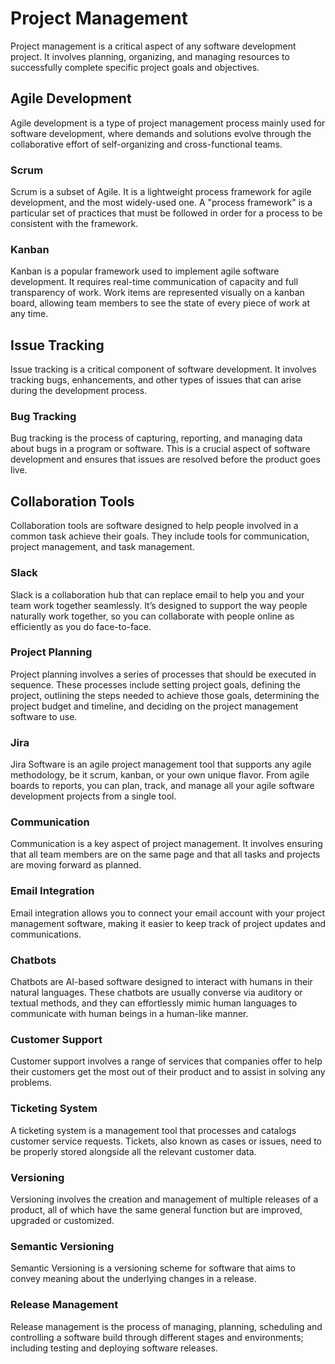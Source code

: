 # Project Management

Project management is a critical aspect of any software development project. It involves planning, organizing, and managing resources to successfully complete specific project goals and objectives.

## Agile Development

Agile development is a type of project management process mainly used for software development, where demands and solutions evolve through the collaborative effort of self-organizing and cross-functional teams.

### Scrum

Scrum is a subset of Agile. It is a lightweight process framework for agile development, and the most widely-used one. A "process framework" is a particular set of practices that must be followed in order for a process to be consistent with the framework.

### Kanban

Kanban is a popular framework used to implement agile software development. It requires real-time communication of capacity and full transparency of work. Work items are represented visually on a kanban board, allowing team members to see the state of every piece of work at any time.

## Issue Tracking

Issue tracking is a critical component of software development. It involves tracking bugs, enhancements, and other types of issues that can arise during the development process.

### Bug Tracking

Bug tracking is the process of capturing, reporting, and managing data about bugs in a program or software. This is a crucial aspect of software development and ensures that issues are resolved before the product goes live.

## Collaboration Tools

Collaboration tools are software designed to help people involved in a common task achieve their goals. They include tools for communication, project management, and task management.

### Slack

Slack is a collaboration hub that can replace email to help you and your team work together seamlessly. It’s designed to support the way people naturally work together, so you can collaborate with people online as efficiently as you do face-to-face.

### Project Planning

Project planning involves a series of processes that should be executed in sequence. These processes include setting project goals, defining the project, outlining the steps needed to achieve those goals, determining the project budget and timeline, and deciding on the project management software to use.

### Jira

Jira Software is an agile project management tool that supports any agile methodology, be it scrum, kanban, or your own unique flavor. From agile boards to reports, you can plan, track, and manage all your agile software development projects from a single tool.

### Communication

Communication is a key aspect of project management. It involves ensuring that all team members are on the same page and that all tasks and projects are moving forward as planned.

### Email Integration

Email integration allows you to connect your email account with your project management software, making it easier to keep track of project updates and communications.

### Chatbots

Chatbots are AI-based software designed to interact with humans in their natural languages. These chatbots are usually converse via auditory or textual methods, and they can effortlessly mimic human languages to communicate with human beings in a human-like manner.

### Customer Support

Customer support involves a range of services that companies offer to help their customers get the most out of their product and to assist in solving any problems.

### Ticketing System

A ticketing system is a management tool that processes and catalogs customer service requests. Tickets, also known as cases or issues, need to be properly stored alongside all the relevant customer data.

### Versioning

Versioning involves the creation and management of multiple releases of a product, all of which have the same general function but are improved, upgraded or customized.

### Semantic Versioning

Semantic Versioning is a versioning scheme for software that aims to convey meaning about the underlying changes in a release.

### Release Management

Release management is the process of managing, planning, scheduling and controlling a software build through different stages and environments; including testing and deploying software releases.
